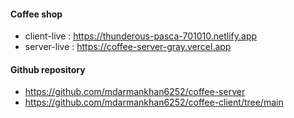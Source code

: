 #### Coffee shop
- client-live : https://thunderous-pasca-701010.netlify.app
- server-live : https://coffee-server-gray.vercel.app
#### Github repository
- https://github.com/mdarmankhan6252/coffee-server
-  https://github.com/mdarmankhan6252/coffee-client/tree/main
